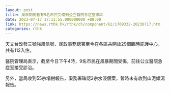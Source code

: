 ```yaml
---
layout: post
title: 風暴期間暫有9名市民受傷到公立醫院急症室求診
date: 2023-07-17 17:11:55.000000000 +08:00
link: https://news.rthk.hk/rthk/ch/component/k2/1709332-20230717.htm
categories: rthk
---
```


天文台改發三號強風信號，民政事務總署至今在各區共開放29個臨時庇護中心，共有112入住。

醫院管理局表示，截至今日下午4時，9名市民在風暴期間受傷，前往公立醫院急症室接受診治。

另外，當局收到55宗塌樹報告，渠務署確認2宗水浸個案，暫時未有收到山泥傾瀉報告。
